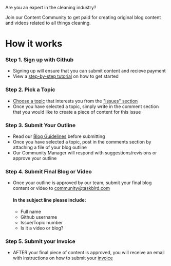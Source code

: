 Are you an expert in the cleaning industry? 

Join our Content Community to get paid for creating original blog content and videos related to all things cleaning.

# How it works 

### **Step 1**. [Sign up](https://github.com/signup?ref_cta=Sign+up&ref_loc=header+logged+out&ref_page=%2F&source=header-home) with Github
- Signing up will ensure that you can submit content and recieve payment 
- View a [step-by-step tutorial](https://www.youtube.com/watch?v=u_hG11mk21c) on how to get started
 
### **Step 2**. Pick a Topic
- [Choose a topic](https://www.youtube.com/watch?v=fhNrAnxripw) that interests you from the ["issues" section](https://github.com/Taskbird/community-content/issues)
- Once you have selected a topic, simply write in the comment section that you would like to create a piece of content for this issue 


### **Step 3**. Submit Your Outline

- Read our [Blog Guidelines](https://github.com/Taskbird/community-content/blob/main/Blog%20Guidlines.pdf) before submitting
- Once you have selected a topic, post in the comments section by attaching a file of your blog outline 
- Our Community Manager will respond with suggestions/revisions or approve your outline


### **Step 4**. Submit Final Blog or Video

- Once your outline is approved by our team, submit your final blog content or video to community@taskbird.com

   #### In the subject line please include:
   - Full name
   - Github username   
   - Issue/Topic number 
   - Is it a video or blog?


### **Step 5**. Submit your Invoice

- AFTER your final piece of content is approved, you will receive an email with instructions on how to submit your [invoice](https://github.com/Taskbird/community-content/blob/main/INVOICE%20TEMPLATE.pdf) 





